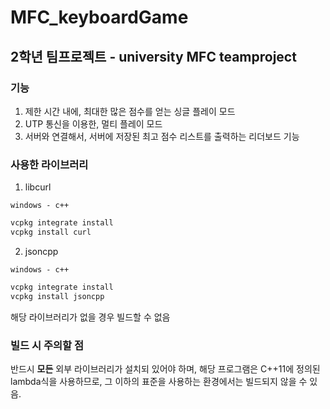 # MFC_keyboardGame

2학년 팀프로젝트 - university MFC teamproject
--------------------------

### 기능
1. 제한 시간 내에, 최대한 많은 점수를 얻는 싱글 플레이 모드
2. UTP 통신을 이용한, 멀티 플레이 모드
3. 서버와 연결해서, 서버에 저장된 최고 점수 리스트를 출력하는 리더보드 기능

### 사용한 라이브러리
1. libcurl

`windows - c++`
```ps
vcpkg integrate install
vcpkg install curl
```
2. jsoncpp

`windows - c++`
```ps
vcpkg integrate install
vcpkg install jsoncpp
```
해당 라이브러리가 없을 경우 빌드할 수 없음

### 빌드 시 주의할 점
반드시 **모든** 외부 라이브러리가 설치되 있어야 하며, 해당 프로그램은 C++11에 정의된 lambda식을 사용하므로, 그 이하의 표준을 사용하는 환경에서는 빌드되지 않을 수 있음.
